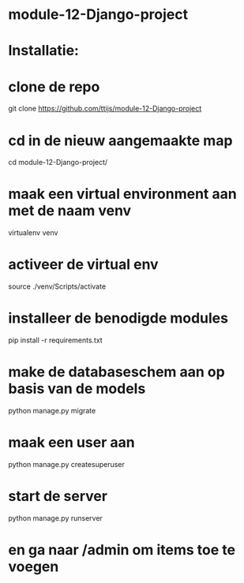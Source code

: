 # module-12-Django-project

# Installatie:

# clone de repo
git clone https://github.com/ttijs/module-12-Django-project

# cd in de nieuw aangemaakte map
cd module-12-Django-project/

# maak een virtual environment aan met de naam venv
virtualenv venv

# activeer de virtual env
source ./venv/Scripts/activate

# installeer de benodigde modules
pip install -r requirements.txt

# make de databaseschem aan op basis van de models
python manage.py migrate

# maak een user aan
python manage.py createsuperuser

# start de server
python manage.py runserver

# en ga naar /admin om items toe te voegen
